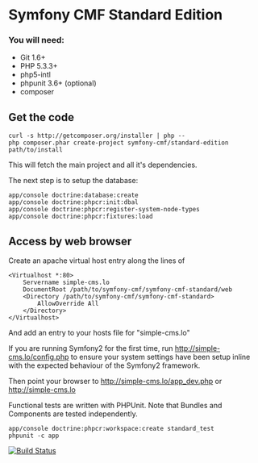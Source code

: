 # Symfony CMF Standard Edition

### You will need:
  * Git 1.6+
  * PHP 5.3.3+
  * php5-intl
  * phpunit 3.6+ (optional)
  * composer

## Get the code

    curl -s http://getcomposer.org/installer | php --
    php composer.phar create-project symfony-cmf/standard-edition path/to/install

This will fetch the main project and all it's dependencies.

The next step is to setup the database:

    app/console doctrine:database:create
    app/console doctrine:phpcr:init:dbal
    app/console doctrine:phpcr:register-system-node-types
    app/console doctrine:phpcr:fixtures:load

## Access by web browser

Create an apache virtual host entry along the lines of

    <Virtualhost *:80>
        Servername simple-cms.lo
        DocumentRoot /path/to/symfony-cmf/symfony-cmf-standard/web
        <Directory /path/to/symfony-cmf/symfony-cmf-standard>
            AllowOverride All
        </Directory>
    </Virtualhost>

And add an entry to your hosts file for "simple-cms.lo"

If you are running Symfony2 for the first time, run http://simple-cms.lo/config.php to ensure your
system settings have been setup inline with the expected behaviour of the Symfony2 framework.

Then point your browser to http://simple-cms.lo/app_dev.php or http://simple-cms.lo

Functional tests are written with PHPUnit. Note that Bundles and Components are tested independently.

    app/console doctrine:phpcr:workspace:create standard_test
    phpunit -c app

[![Build Status](https://secure.travis-ci.org/symfony-cmf/symfony-cmf-standard.png?branch=master)](http://travis-ci.org/symfony-cmf/symfony-cmf-standard)
